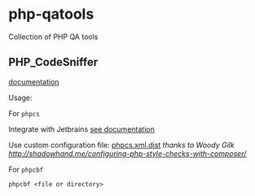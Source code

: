 # php-qatools
Collection of PHP QA tools

## PHP_CodeSniffer

[documentation](https://github.com/squizlabs/PHP_CodeSniffer)

Usage:

For `phpcs`

Integrate with Jetbrains [see documentation](https://confluence.jetbrains.com/display/PhpStorm/PHP+Code+Sniffer+in+PhpStorm)

Use custom configuration file: [phpcs.xml.dist](php.xml.dist) *thanks to Woody Gilk http://shadowhand.me/configuring-php-style-checks-with-composer/*

For `phpcbf`

`phpcbf <file or directory>`
